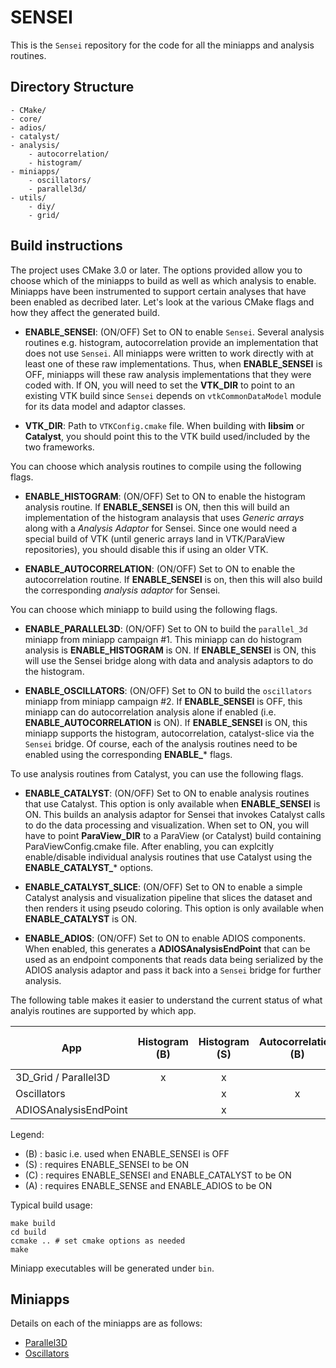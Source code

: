 SENSEI
======

This is the `Sensei` repository for the code for all the miniapps and analysis
routines.

Directory Structure
-------------------
    - CMake/
    - core/
    - adios/
    - catalyst/
    - analysis/
        - autocorrelation/
        - histogram/
    - miniapps/
        - oscillators/
        - parallel3d/
    - utils/
        - diy/
        - grid/

Build instructions
---------------------

The project uses CMake 3.0 or later. The options provided allow you to choose
which of the miniapps to build as well as which analysis to enable. Miniapps have
been instrumented to support certain analyses that have been enabled as decribed
later. Let's look at the various CMake flags and how they affect the generated build.

* **ENABLE_SENSEI**: (ON/OFF) Set to ON to enable `Sensei`. Several analysis routines
e.g. histogram, autocorrelation provide an implementation that does not use `Sensei`.
All miniapps were written to work directly with at least one of these raw implementations. Thus,
when **ENABLE_SENSEI** is OFF, miniapps will these raw analysis implementations that they were
coded with. If ON, you will need to set the **VTK_DIR** to point to an existing VTK build since
`Sensei` depends on `vtkCommonDataModel` module for its data model and adaptor classes.

* **VTK_DIR**: Path to `VTKConfig.cmake` file. When building with **libsim** or **Catalyst**,
you should point this to the VTK build used/included by the two frameworks.

You can choose which analysis routines to compile using the following flags.

* **ENABLE_HISTOGRAM**: (ON/OFF) Set to ON to enable the histogram analysis routine. If
**ENABLE_SENSEI** is ON, then this will build an implementation of the histogram analaysis that
uses *Generic arrays* along with a *Analysis Adaptor* for Sensei. Since one would need a special build
of VTK (until generic arrays land in VTK/ParaView repositories), you should disable this if using an older
VTK.

* **ENABLE_AUTOCORRELATION**: (ON/OFF) Set to ON to enable the autocorrelation routine.
If **ENABLE_SENSEI** is on, then this will also build the corresponding *analysis adaptor* for Sensei.

You can choose which miniapp to build using the following flags.

* **ENABLE_PARALLEL3D**: (ON/OFF) Set to ON to build the `parallel_3d` miniapp from miniapp campaign #1.
This miniapp can do histogram analysis is **ENABLE_HISTOGRAM** is ON. If **ENABLE_SENSEI** is ON, this will use the Sensei
bridge along with data and analysis adaptors to do the histogram.

* **ENABLE_OSCILLATORS**: (ON/OFF) Set to ON to build the `oscillators` miniapp from miniapp campaign #2.
If **ENABLE_SENSEI** is OFF, this miniapp can do autocorrelation analysis alone if enabled
(i.e. **ENABLE_AUTOCORRELATION** is ON). If **ENABLE_SENSEI** is ON, this miniapp supports the histogram,
autocorrelation, catalyst-slice via the `Sensei` bridge. Of course, each of the analysis routines need to be
enabled using the corresponding **ENABLE_*** flags.

To use analysis routines from Catalyst, you can use the following flags.

* **ENABLE_CATALYST**: (ON/OFF) Set to ON to enable analysis routines that use Catalyst. This option is
only available when **ENABLE_SENSEI** is ON. This builds an analysis adaptor for Sensei that invokes Catalyst calls
to do the data processing and visualization. When set to ON, you will have to point **ParaView_DIR** to a ParaView (or Catalyst) build
containing ParaViewConfig.cmake file. After enabling, you can explcitly enable/disable individual analysis routines that use Catalyst using the
**ENABLE_CATALYST_*** options.

* **ENABLE_CATALYST_SLICE**: (ON/OFF) Set to ON to enable a simple Catalyst analysis and visualization pipeline that slices the
dataset and then renders it using pseudo coloring. This option is only available when **ENABLE_CATALYST** is ON.

* **ENABLE_ADIOS**: (ON/OFF) Set to ON to enable ADIOS components. When enabled,
this generates a **ADIOSAnalysisEndPoint** that can be used as an endpoint components
that reads data being serialized by the ADIOS analysis adaptor and pass it back
into a `Sensei` bridge for further analysis.

The following table makes it easier to understand the current status of what analyis routines are supported
by which app.

| App | Histogram (B) | Histogram (S) | Autocorrelation (B) | Autocorrelation (S) | Slice (C) | ADIOS Serialization (A) |
|-----|:-------------:|:-------------:|:-------------------:|:-------------------:|:---------:|:-----------------------:|
| 3D_Grid / Parallel3D | x         | x             |                     |                     | x         | x                       |
| Oscillators |       | x             | x                   | x                   | x         |                         |
| ADIOSAnalysisEndPoint | | x         |                     |                     | x         |                         |

Legend:
* (B) : basic i.e. used when ENABLE_SENSEI is OFF
* (S) : requires ENABLE_SENSEI to be ON
* (C) : requires ENABLE_SENSEI and ENABLE_CATALYST to be ON
* (A) : requires ENABLE_SENSE and ENABLE_ADIOS to be ON



Typical build usage:

    make build
    cd build
    ccmake .. # set cmake options as needed
    make
    
Miniapp executables will be generated under `bin`.

Miniapps
---------
Details on each of the miniapps are as follows:

* [Parallel3D](miniapps/parallel3d/README.md)
* [Oscillators](miniapps/oscillators/README.md)


